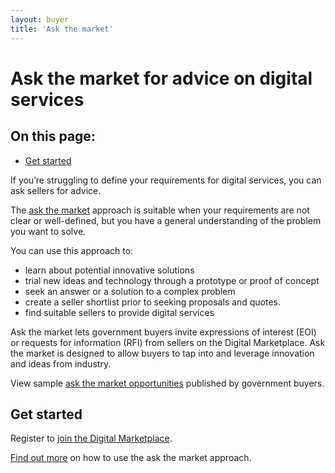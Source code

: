 ```yaml
---
layout: buyer
title: 'Ask the market'
---
```


# Ask the market for advice on digital services

<nav class="au-inpage-nav-links" aria-label="in page navigation">
  <h2 class="au-inpage-nav-links__heading">On this page:</h2>
  <ul class="au-link-list">
    <li><a href="#get-started">Get started</a></li>
  </ul>
</nav>

If you’re struggling to define your requirements for digital services, you can ask sellers for advice.

The <a href="https://marketplace1.zendesk.com/hc/en-gb/articles/360000575036" target="_blank" rel="external noreferrer">ask the market</a> approach is suitable when your requirements are not clear or well-defined, but you have a general understanding of the problem you want to solve.

You can use this approach to:

- learn about potential innovative solutions
- trial new ideas and technology through a prototype or proof of concept
- seek an answer or a solution to a complex problem
- create a seller shortlist prior to seeking proposals and quotes.
- find suitable sellers to provide digital services

Ask the market lets government buyers invite expressions of interest (EOI) or requests for information (RFI) from sellers on the Digital Marketplace. Ask the market is designed to allow buyers to tap into and leverage innovation and ideas from industry.

View sample <a href="https://marketplace.service.gov.au/2/opportunities?status=live&status=closed&type=atm" target="_blank" rel="external noreferrer">ask the market opportunities</a> published by government buyers.

## <span name="get-started">Get started</span>

Register to <a href="https://marketplace.service.gov.au/2/signup" target="_blank" rel="external noreferrer">join the Digital Marketplace</a>.

<a href="https://marketplace1.zendesk.com/hc/en-gb/articles/360000575036" target="_blank" rel="external noreferrer">Find out more</a> on how to use the ask the market approach.
